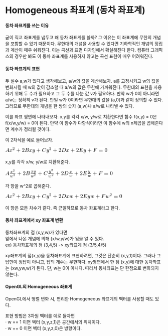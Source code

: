 # Homogeneous 좌표계 (동차 좌표계)
#### 동차 좌표계를 쓰는 이유
굳이 직교 좌표계를 냅두고 왜 동차 좌표계를 쓸까? 그 이유는 이 좌표계에 무한의 개념을 포함할 수 있기 때문이다. 무한대의 개념을 사용할 수 있다면 기하학적인 개념의 정립과 계산이 매우 쉬워진다. 이는 곡선과 표면 디자인에서 확실해진다 한다. 컴퓨터 그래픽스의 경우만 봐도 이 동차 좌표계를 사용하지 않고는 곡선 표현이 매우 어려워진다.
#### 동차 좌표계의 표현
두 실수 a,w가 있다고 생각해보고, a/w의 값을 계산해보자. a를 고정시키고 w의 값을 변화시킬 때 w의 값이 감소할 때 a/w의 값은 무한에 가까워진다. 무한대의 표현을 사용하기 위해 두 수가 필요하고 그 두 수를 나눈 값 v가 필요하다. 만약 w가 0이 아니라면 a/w는 정확히 v가 된다. 만일 w가 0이라면 무한대의 값을 (a,0)과 같이 정의할 수 있다. 그러므로 무한대의 개념을 한 쌍의 숫자 (a,w)나 a/w로 나타낼 수 있다.

이를 좌표 평면에 나타내보자. x,y를 각각 x/w, y/w로 치환한다면 함수 f(x,y) = 0은 f(x/w,y/w) = 0이 된다. 만약 이 함수가 다항식이라면 이 함수에 w의 n제곱을 곱해준다면 계수가 정리될 것이다.

이 2차식을 예로 들어보자.  

![Polynomial](images/poly.png)  

x,y를 각각 x/w, y/w로 치환해준다.

![Polynomial](images/poly2.png)  

각 항을 w^2로 곱해준다.  

![Polynomial](images/poly3.png)  

이 항은 모든 차수가 같다. 즉 균일하므로 동차 좌표계라고 한다.
#### 동차 좌표계에서 xy 좌표계 변환
동차좌표계의 점 (x,y,w)가 있다면  
앞에서 나온 개념에 의해 (x/w,y/w)가 됨을 알 수 있다.  
ex) 동차좌표계의 점 (3,4,5) -> xy좌표계 점 (3/5,4/5)

xy좌표계의 점(x,y)을 동차좌표계에 표현하려면, 그것은 단순히 (x,y,1)이다. 그러나 그 답만이 정답이 아니고, 답의 개수는 무한하다.
xy평면에서 한 점 (x,y)에 대한 동차좌표는 (xw,yw,w)가 된다. 단, w는 0이 아니다. 따라서 동차좌표는 단 한점으로 변화되지 않는다.
#### OpenGL의 Homogeneous 좌표계
OpenGL에서 행렬 변화 시, 편리한 Homogeneous 좌표계의 벡터를 사용할 때도 있다.

표현 방법은 3차원 벡터를 예로 들자면  
· w == 1 이면 벡터 (x,y,z,1)은 공간에서의 위치이다.  
· w == 0 이면 벡터 (x,y,z,0)은 방향이다.
